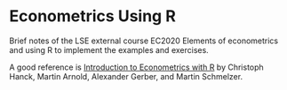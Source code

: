 # Econometrics Using R
Brief notes of the LSE external course EC2020 Elements of econometrics and using R to implement the examples and exercises.

A good reference is [Introduction to Econometrics with R][Intro] by Christoph Hanck, Martin Arnold, Alexander Gerber, and Martin Schmelzer.










[Intro]: https://www.econometrics-with-r.org/index.html
